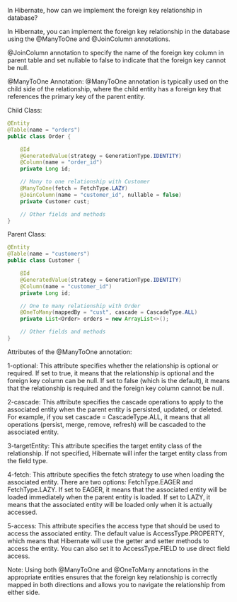 In Hibernate, how can we implement the foreign key relationship in database?

In Hibernate, you can implement the foreign key relationship in the database using the @ManyToOne and @JoinColumn annotations.


@JoinColumn annotation to specify the name of the foreign key column in parent table and set nullable to false to indicate that the foreign key cannot be null.

@ManyToOne Annotation:
@ManyToOne annotation is typically used on the child side of the relationship, where the child entity has a foreign key that references the primary key of the parent entity.

Child Class:

```java
@Entity
@Table(name = "orders")
public class Order {

    @Id
    @GeneratedValue(strategy = GenerationType.IDENTITY)
    @Column(name = "order_id")
    private Long id;

    // Many to one relationship with Customer
    @ManyToOne(fetch = FetchType.LAZY)
    @JoinColumn(name = "customer_id", nullable = false)
    private Customer cust;

    // Other fields and methods
}
```

Parent Class:

```java
@Entity
@Table(name = "customers")
public class Customer {

    @Id
    @GeneratedValue(strategy = GenerationType.IDENTITY)
    @Column(name = "customer_id")
    private Long id;

    // One to many relationship with Order
    @OneToMany(mappedBy = "cust", cascade = CascadeType.ALL)
    private List<Order> orders = new ArrayList<>();

    // Other fields and methods
}
```

Attributes of the @ManyToOne annotation:

1-optional: This attribute specifies whether the relationship is optional or required. If set to true, it means that the relationship is optional and the foreign key column can be null. If set to false (which is the default), it means that the relationship is required and the foreign key column cannot be null.

2-cascade: This attribute specifies the cascade operations to apply to the associated entity when the parent entity is persisted, updated, or deleted. For example, if you set cascade = CascadeType.ALL, it means that all operations (persist, merge, remove, refresh) will be cascaded to the associated entity.

3-targetEntity: This attribute specifies the target entity class of the relationship. If not specified, Hibernate will infer the target entity class from the field type.

4-fetch: This attribute specifies the fetch strategy to use when loading the associated entity. There are two options: FetchType.EAGER and FetchType.LAZY. If set to EAGER, it means that the associated entity will be loaded immediately when the parent entity is loaded. If set to LAZY, it means that the associated entity will be loaded only when it is actually accessed.

5-access: This attribute specifies the access type that should be used to access the associated entity. The default value is AccessType.PROPERTY, which means that Hibernate will use the getter and setter methods to access the entity. You can also set it to AccessType.FIELD to use direct field access.


Note:
Using both @ManyToOne and @OneToMany annotations in the appropriate entities ensures that the foreign key relationship is correctly mapped in both directions and allows you to navigate the relationship from either side.